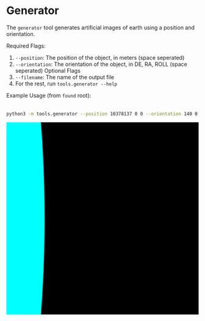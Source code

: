 # Generator

The `generator` tool generates artificial images of earth using a position and orientation.

Required Flags:
1. `--position`: The position of the object, in meters (space seperated)
2. `--orientation`: The orientation of the object, in DE, RA, ROLL (space seperated)
Optional Flags
1. `--filename`: The name of the output file
2. For the rest, run `tools.generator --help`

Example Usage (from `found` root):
```bash

python3 -m tools.generator --position 10378137 0 0 --orientation 140 0 0 --focal-length 85e-3 --pixel-size 20e-6 --x-resolution 512 --y-resolution 512 --filename example_earth.png

```

![Example Image of Earth](../../test/common/assets/example_earth1.png)